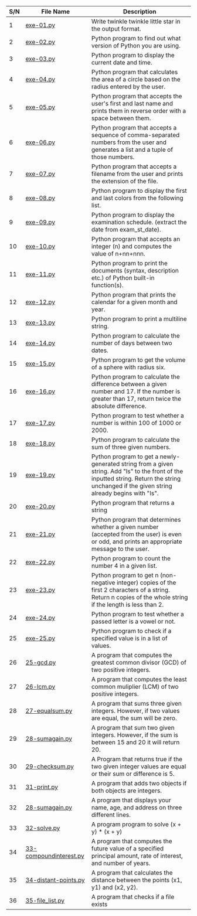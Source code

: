 | S/N | File Name | Description                                                                                                                                                                                 |
| --- | --------- |---------------------------------------------------------------------------------------------------------------------------------------------------------------------------------------------|
| 1   | [exe-01.py](https://github.com/B-Akapo/python-exercises/blob/main/basic-1/exe-01.py) | Write twinkle twinkle little star in the output format.                                                                                                                                     |
| 2   | [exe-02.py](https://github.com/B-Akapo/python-exercises/blob/main/basic-1/exe-02.py) | Python program to find out what version of Python you are using.                                                                                                                            |
| 3   | [exe-03.py](https://github.com/B-Akapo/python-exercises/blob/main/basic-1/exe-03.py) | Python program to display the current date and time.                                                                                                                                        |
| 4   | [exe-04.py](https://github.com/B-Akapo/python-exercises/blob/main/basic-1/exe-04.py) | Python program that calculates the area of a circle based on the radius entered by the user.                                                                                                |
| 5   | [exe-05.py](https://github.com/B-Akapo/python-exercises/blob/main/basic-1/exe-05.py) | Python program that accepts the user's first and last name and prints them in reverse order with a space between them.                                                                      |
| 6   | [exe-06.py](https://github.com/B-Akapo/python-exercises/blob/main/basic-1/exe-06.py) | Python program that accepts a sequence of comma-separated numbers from the user and generates a list and a tuple of those numbers.                                                          |
| 7   | [exe-07.py](https://github.com/B-Akapo/python-exercises/blob/main/basic-1/exe-07.py) | Python program that accepts a filename from the user and prints the extension of the file.                                                                                                  |
| 8   | [exe-08.py](https://github.com/B-Akapo/python-exercises/blob/main/basic-1/exe-08.py) | Python program to display the first and last colors from the following list.                                                                                                                |
| 9   | [exe-09.py](https://github.com/B-Akapo/python-exercises/blob/main/basic-1/exe-09.py) | Python program to display the examination schedule. (extract the date from exam_st_date).                                                                                                   |
| 10   | [exe-10.py](https://github.com/B-Akapo/python-exercises/blob/main/basic-1/exe-10.py) | Python program that accepts an integer (n) and computes the value of n+nn+nnn.                                                                                                              |
| 11   | [exe-11.py](https://github.com/B-Akapo/python-exercises/blob/main/basic-1/exe-11.py) | Python program to print the documents (syntax, description etc.) of Python built-in function(s).                                                                                            |
| 12   | [exe-12.py](https://github.com/B-Akapo/python-exercises/blob/main/basic-1/exe-12.py) | Python program that prints the calendar for a given month and year.                                                                                                                         |
| 13   | [exe-13.py](https://github.com/B-Akapo/python-exercises/blob/main/basic-1/exe-13.py) | Python program to print a multiline string.                                                                                                                                                 |
| 14   | [exe-14.py](https://github.com/B-Akapo/python-exercises/blob/main/basic-1/exe-14.py) | Python program to calculate the number of days between two dates.                                                                                                                           |
| 15   | [exe-15.py](https://github.com/B-Akapo/python-exercises/blob/main/basic-1/exe-15.py) | Python program to get the volume of a sphere with radius six.                                                                                                                               |
| 16   | [exe-16.py](https://github.com/B-Akapo/python-exercises/blob/main/basic-1/exe-16.py) | Python program to calculate the difference between a given number and 17. If the number is greater than 17, return twice the absolute difference.                                           |
| 17   | [exe-17.py](https://github.com/B-Akapo/python-exercises/blob/main/basic-1/exe-17.py) | Python program to test whether a number is within 100 of 1000 or 2000.                                                                                                                      |
| 18   |[exe-18.py](https://github.com/B-Akapo/python-exercises/blob/main/basic-1/exe-18.py) | Python program to calculate the sum of three given numbers.                                                                                                                                 |
| 19   | [exe-19.py](https://github.com/B-Akapo/python-exercises/blob/main/basic-1/exe-19.py) | Python program to get a newly-generated string from a given string. Add "Is" to the front of the inputted string. Return the string unchanged if the given string already begins with "Is". |
| 20   | [exe-20.py](https://github.com/B-Akapo/python-exercises/blob/main/basic-1/exe-20.py) | Python program that returns a string                                                                                                                                                        |
| 21  | [exe-21.py](https://github.com/B-Akapo/python-exercises/blob/main/basic-1/exe-21.py)| Python program that determines whether a given number (accepted from the user) is even or odd, and prints an appropriate message to the user.                                               |
| 22  | [exe-22.py](https://github.com/B-Akapo/python-exercises/blob/main/basic-1/exe-22.py) | Python program to count the number 4 in a given list.                                                                                                                                       |
| 23  | [exe-23.py](https://github.com/B-Akapo/python-exercises/blob/main/basic-1/exe-23.py) | Python program to get n (non-negative integer) copies of the first 2 characters of a string. Return n copies of the whole string if the length is less than 2.                                                                                       |
| 24 | [exe-24.py](https://github.com/B-Akapo/python-exercises/blob/main/basic-1/exe-24.py) | Python program to test whether a passed letter is a vowel or not.                                                                                                 |
| 25   | [exe-25.py](https://github.com/B-Akapo/python-exercises/blob/main/basic-1/exe-25.py) | Python program to check if a specified value is in a list of values.                                                                                                          |
| 26   | [25-gcd.py](https://github.com/B-Akapo/exercises/blob/main/python-basic-1/25-gcd.py) | A program that computes the greatest common divisor (GCD) of two positive integers.                                                                                                         |
| 27  | [26-lcm.py](https://github.com/B-Akapo/exercises/blob/main/python-basic-1/26-lcm.py) | A program that computes the least common muliplier (LCM) of two positive integers.                                                                                                          |
| 28 | [27-equalsum.py](https://github.com/B-Akapo/exercises/blob/main/python-basic-1/27-equalsum.py) | A program that sums three given integers. However, if two values are equal, the sum will be zero.                                                                                           |
| 29 | [28-sumagain.py](https://github.com/B-Akapo/exercises/blob/main/python-basic-1/28-sumagain.py) | A program that sum two given integers. However, if the sum is between 15 and 20 it will return 20.                                                                                          |
| 30 | [29-checksum.py](https://github.com/B-Akapo/exercises/blob/main/python-basic-1/29-checksum.py) | A Program that returns true if the two given integer values are equal or their sum or difference is 5.                                                                                      |
| 31 | [31-print.py](https://github.com/B-Akapo/exercises/blob/main/python-basic-1/31-print.py) | A program that adds two objects if both objects are integers.                                                                                                                               |
| 32 | [28-sumagain.py](https://github.com/B-Akapo/exercises/blob/main/python-basic-1/28-sumagain.py) | A program that displays your name, age, and address on three different lines.                                                                                                               |
| 33 | [32-solve.py](https://github.com/B-Akapo/exercises/blob/main/python-basic-1/32-solve.py) | A program program to solve (x + y) * (x + y)                                                                                                                                                |
| 34 | [33-compoundinterest.py](https://github.com/B-Akapo/exercises/blob/main/python-basic-1/33-compoundinterest.py) | A program that computes the future value of a specified principal amount, rate of interest, and number of years.                                                                            |
| 35 | [34-distant-points.py](https://github.com/B-Akapo/exercises/blob/main/python-basic-1/34-distant-points.py) | A program that calculates the distance between the points (x1, y1) and (x2, y2).                                                                                                            |
| 36 | [35-file_list.py](https://github.com/B-Akapo/exercises/blob/main/python-basic-1/35-file_list.py) | A program that checks if a file exists                                                                                                                                                      |




